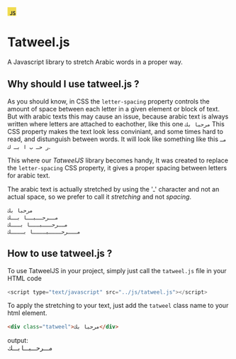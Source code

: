<p align="left"> <a href="https://developer.mozilla.org/en-US/docs/Web/JavaScript" target="_blank" rel="noreferrer"> <img src="https://raw.githubusercontent.com/devicons/devicon/master/icons/javascript/javascript-original.svg" alt="javascript" width="20" height="20"/> </a> </p>

# Tatweel.js
A Javascript library to stretch Arabic words in a proper way.

## Why should I use tatweel.js ?
As you should know, in CSS the `letter-spacing` property controls the amount of space between each letter in a given element or block of text.
But with arabic texts this may cause an issue, because arabic text is always written where letters are attached to eachother, like this one ```مرحبا بك``` This CSS property makes the text look less conviniant, and some times hard to read, and distunguish between words. It will look like something like this ```مـ ر حـ ب ا بـ ك```.

This where our *TatweelJS* library becomes handy, It was created to replace the `letter-spacing` CSS property, it gives a proper spacing between letters for arabic text.

The arabic text is actually stretched by using the 'ـ' character and not an actual space, so we prefer to call it *stretching* and not *spacing*.
```
مرحبا بك
مــرحــبــا بــك 
مــرحـــبـــا بـــك
مـــرحــــبــــا بــــك
```

## How to use tatweel.js ?
To use TatweelJS in your project, simply just call the `tatweel.js` file in your HTML code 
```js
<script type="text/javascript" src="../js/tatweel.js"></script>
```
To apply the stretching to your text, just add the `tatweel` class name to your html element.
```html
<div class="tatweel">مرحبا بك</div>
```
output:<br>مـــرحـــبـــا بـــك